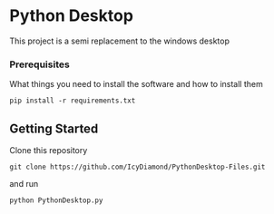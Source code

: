# Python Desktop

This project is a semi replacement to the windows desktop

### Prerequisites

What things you need to install the software and how to install them

```
pip install -r requirements.txt
```

## Getting Started

Clone this repository
```
git clone https://github.com/IcyDiamond/PythonDesktop-Files.git
```

and run
```
python PythonDesktop.py
```

